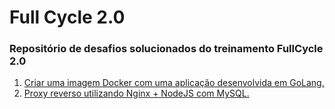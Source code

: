 # Full Cycle 2.0
### Repositório de desafios solucionados do treinamento FullCycle 2.0

1. [Criar uma imagem Docker com uma aplicação desenvolvida em GoLang.](https://github.com/paulino88/fullcycle/tree/desafio-go)
2. [Proxy reverso utilizando Nginx + NodeJS com MySQL.](https://github.com/paulino88/fullcycle/tree/proxy-nodejs)

